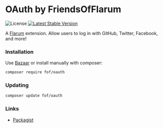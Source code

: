 # OAuth by FriendsOfFlarum

![License](https://img.shields.io/badge/license-MIT-blue.svg) [![Latest Stable Version](https://img.shields.io/packagist/v/fof/oauth.svg)](https://packagist.org/packages/fof/oauth)

A [Flarum](http://flarum.org) extension. Allow users to log in with GitHub, Twitter, Facebook, and more!

### Installation

Use [Bazaar](https://discuss.flarum.org/d/5151-flagrow-bazaar-the-extension-marketplace) or install manually with composer:

```sh
composer require fof/oauth
```

### Updating

```sh
composer update fof/oauth
```

### Links

- [Packagist](https://packagist.org/packages/fof/oauth)
